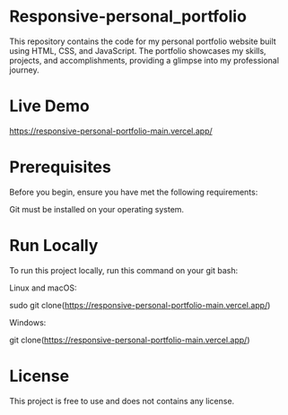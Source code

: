 # Responsive-personal_portfolio
This repository contains the code for my personal portfolio website built using HTML, CSS, and JavaScript. The portfolio showcases my skills, projects, and accomplishments, providing a glimpse into my professional journey.

# Live Demo
https://responsive-personal-portfolio-main.vercel.app/


# Prerequisites
Before you begin, ensure you have met the following requirements: 
 
Git must be installed on your operating system.

# Run Locally
To run this project locally, run this command on your git bash:

Linux and macOS:

sudo git clone(https://responsive-personal-portfolio-main.vercel.app/)

Windows:

git clone(https://responsive-personal-portfolio-main.vercel.app/)

# License
This project is free to use and does not contains any license.
